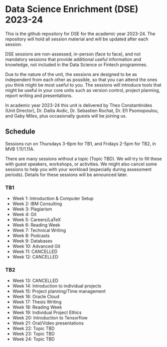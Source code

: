 # Data Science Enrichment (DSE) 2023-24

This is the github repository for DSE for the academic year 2023-24. The repository will hold all session material and will be updated after each session.

DSE sessions are non-assessed, in-person (face to face), and not mandatory sessions that provide additional useful information and knowledge, not included in the Data Science or Fintech programmes.

Due to the nature of the unit, the sessions are designed to be as independent from each other as possible, so that you can attend the ones you think might be most useful to you. The sessions will introduce tools that might be useful in your core units such as version control, project planning, report writing and presentations. 

In academic year 2023-24 this unit is delivered by Theo Constantinides (Unit Director), Dr. Dalila Avdic, Dr. Sebastien Rochat, Dr. Efi Psomopoulou, and Gaby Miles, plus occasionally guests will be joining us.

## Schedule

Sessions run on Thursdays 3-6pm for TB1, and Fridays 2-5pm for TB2, in MVB 1.11/1.11A.

There are many sessions without a topic (Topic TBD). We will try to fill these with guest speakers, workshops, or activities. We might also cancel some sessions to help you with your workload (especially during assessment periods). Details for these sessions will be announced later.

### TB1

- Week 1: Introduction & Computer Setup
- Week 2: IBM Consulting
- Week 3: Plagiarism
- Week 4: Git
- Week 5: Careers/LaTeX
- Week 6: Reading Week
- Week 7: Technical Writing
- Week 8: Podcasts
- Week 9: Databases
- Week 10: Advanced Git
- Week 11: CANCELLED
- Week 12: CANCELLED

### TB2

- Week 13: CANCELLED
- Week 14: Introduction to individual projects
- Week 15: Project planning/Time management
- Week 16: Oracle Cloud 
- Week 17: Thesis Writing
- Week 18: Reading Week
- Week 19: Individual Project Ethics
- Week 20: Introduction to Tensorflow
- Week 21: Oral/Video presentations
- Week 22: Topic TBD
- Week 23: Topic TBD
- Week 24: Topic TBD
